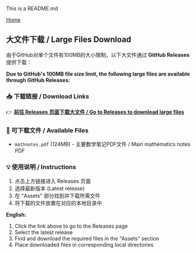 This is a README.md

[Home](https://easygl1der.github.io/note1/mathnotes.html)

## 大文件下载 / Large Files Download

由于GitHub对单个文件有100MB的大小限制，以下大文件通过 **GitHub Releases** 提供下载：

**Due to GitHub's 100MB file size limit, the following large files are available through GitHub Releases:**

### 📥 下载链接 / Download Links

👉 **[前往 Releases 页面下载大文件 / Go to Releases to download large files](https://github.com/easygl1der/note1/releases)**

### 📁 可下载文件 / Available Files

- `mathnotes.pdf` (124MB) - 主要数学笔记PDF文件 / Main mathematics notes PDF


### 💡 使用说明 / Instructions

1. 点击上方链接进入 Releases 页面
2. 选择最新版本 (Latest release)
3. 在 "Assets" 部分找到并下载所需文件
4. 将下载的文件放置在对应的本地目录中

**English:**
1. Click the link above to go to the Releases page
2. Select the latest release
3. Find and download the required files in the "Assets" section
4. Place downloaded files in corresponding local directories

